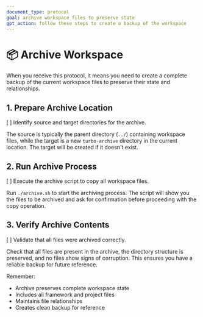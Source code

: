 ```yaml
---
document_type: protocol
goal: archive workspace files to preserve state
gpt_action: follow these steps to create a backup of the workspace
---
```


# 📦 Archive Workspace

When you receive this protocol, it means you need to create a complete backup of the current workspace files to preserve their state and relationships.

## 1. Prepare Archive Location
[ ] Identify source and target directories for the archive.

The source is typically the parent directory (`../`) containing workspace files, while the target is a new `turbo-archive` directory in the current location. The target will be created if it doesn't exist.

## 2. Run Archive Process
[ ] Execute the archive script to copy all workspace files.

Run `./archive.sh` to start the archiving process. The script will show you the files to be archived and ask for confirmation before proceeding with the copy operation.

## 3. Verify Archive Contents
[ ] Validate that all files were archived correctly.

Check that all files are present in the archive, the directory structure is preserved, and no files show signs of corruption. This ensures you have a reliable backup for future reference.

Remember:
- Archive preserves complete workspace state
- Includes all framework and project files
- Maintains file relationships
- Creates clean backup for reference
